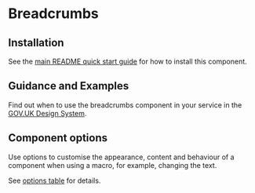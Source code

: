 # Breadcrumbs

## Installation

See the [main README quick start guide](https://github.com/alphagov/city-frontend#quick-start) for how to install this component.

## Guidance and Examples

Find out when to use the breadcrumbs component in your service in the [GOV.UK Design System](https://design-system.service.gov.uk/components/breadcrumbs).

## Component options

Use options to customise the appearance, content and behaviour of a component when using a macro, for example, changing the text.

See [options table](https://design-system.service.gov.uk/components/breadcrumbs/#options-breadcrumbs-example) for details.
